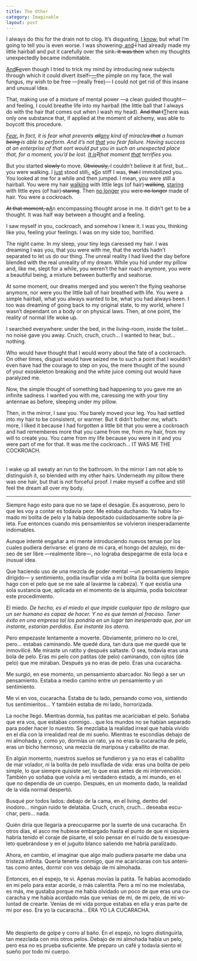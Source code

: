 ```yaml
---
title: The Other
category: Imaginable
layout: post
---
```


<span class="first-sentence">I always</span> do this for the drain not to clog. It’s disgusting, <ins title="edited on 2022/11/21">I know,</ins> but what I’m going to tell you is even worse. I was showering<del>.</del><ins title="edited on 2022/11/21"> and</ins><del> I</del> had already made my little hairball and put it carefully over the sink<del title="edited on 2022/11/21">. It was then</del> when my thoughts unexpectedly became indomitable.

<ins title="edited on 2022/11/21">And</ins><del>E</del><ins>e</ins>ven though I tried to trick my mind by introducing new subjects through which it could divert itself<del title="edited on 2022/11/21">: </del><ins title="edited on 2022/11/21">—</ins>the pimple on my face, the wall fungus, my wish to be free <del title="edited on 2022/11/21">—</del><ins>(</ins>really free<ins>)</ins>— I could not get rid of this insane and unusual idea. 

That, making use of a mixture of mental power —a clean guided thought— and feeling, I could breathe life into my hairball (the little ball that I always do with the hair that comes out when I wash my head). <del title="edited on 2023/03/21">And that t</del><ins title="edited on 2023/03/21">T</ins>here was only one substance that, if applied at the moment of alchemy, was able to boycott this procedure.

<em><ins title="edited on 2023/03/21">Fear.</ins> In fact, it is fear what prevents <del title="edited on 2023/03/21">all</del><ins title="edited on 2023/03/21">any</ins> kind of miracle<del title="edited on 2023/03/21">s that</del> a human <del title="edited on 2023/03/21">being </del>is able to perform. And it’s not <ins title="edited on 2023/03/21">that</ins> you fear failure. Having success at an enterprise of that sort would put you in such an unexpected place that, for a moment, you’d be lost. <ins title="edited on 2023/03/21">It is</ins><del title="edited on 2023/03/21">T</del><ins title="edited on 2023/03/21">t</ins>hat moment <ins title="edited on 2023/03/21">that</ins> terrifies you.</em>

But you started <del title="edited on 2023/03/21">slowly </del>to move. <del title="edited on 2023/03/21">Obviously, </del>I couldn’t believe it at first, but… you were walking. I <ins title="edited on 2023/03/21">just</ins> stood still<del title="edited on 2023/03/21">,</del><ins title="edited on 2023/03/21">.</ins> <del title="edited on 2023/03/21">s</del><ins title="edited on 2023/03/21">S</ins>o stiff I was<ins title="edited on 2023/03/21">,</ins> <del title="edited on 2023/03/21">that </del>I immobilized you. You looked at me for a while and then jumped. I mean, you were still a hairball. You were my hair <ins title="edited on 2023/03/21">walking</ins> with little legs (of hair)<del title="edited on 2023/03/21"> walking</del>, <ins title="edited on 2023/03/21">staring</ins> with little eyes (of hair)<del title="edited on 2023/03/21"> staring</del>. Then <ins title="edited on 2023/03/21">no longer</ins> you were<del title="edited on 2023/03/21"> no longer</del> made of hair. You were a cockroach.

<del title="edited on 2023/03/21">At that moment, a</del><ins title="edited on 2023/03/21">A</ins>n encompassing thought arose in me. It didn’t get to be a thought. It was half way between a thought and a feeling.

I saw myself in you, cockroach, and somehow I knew it. I was you, thinking like you, feeling your feelings. I was on my side too, horrified.

The night came. In my sleep, your tiny legs caressed my hair. I was dreaming I was you, that you were with me, that the worlds hadn’t separated to let us do our thing. The unreal reality I had lived the day before blended with the real unreality of my dream. While you hid under my pillow and, like me, slept for a while, you weren’t the hair roach anymore, you were a beautiful being, a mixture between butterfly and seahorse. 

At some moment, our dreams merged and you weren’t the flying seahorse anymore, nor were you the little ball of hair breathed with life. You were a simple hairball, what you always wanted to be, what you had always been. I too was dreaming of going back to my original state, to my world, where I wasn’t dependant on a body or on physical laws. Then, at one point, the reality of normal life woke up.

I searched everywhere: under the bed, in the living-room, inside the toilet… no noise gave you away. Cruch, cruch, cruch… I wanted to hear, but… nothing.

Who would have thought that I would worry about the fate of a cockroach. On other times, disgust would have seized me to such a point that I wouldn’t even have had the courage to step on you, the mere thought of the sound of your exoskeleton breaking and the white juice coming out would have paralyzed me.

Now, the simple thought of something bad happening to you gave me an infinite sadness. I wanted you with me, caressing me with your tiny antennae as before, sleeping under my pillow.

Then, in the mirror, I saw you. You barely moved your leg. You had settled into my hair to be consistent, or warmer. But it didn’t bother me, what’s more, I liked it because I had forgotten a little bit that you were a cockroach and had rememberes more that you came from me, from my hair, from my will to create you. You came from my life because you were in it and you were part of me for that. It was me the cockroach… IT WAS ME THE COCKROACH.
<br/><br/><br/>
I wake up all sweaty an run to the bathroom. In the mirror I am not able to distinguish it, so blended with my other hairs. Underneath my pillow there was one hair, but that is not forceful proof. I make myself a coffee and still feel the dream all over my body. 

<hr class="column">
<div lang="es" class="spanish">
<p><span class="first-sentence">Siempre</span> hago esto para que no se tape el desagüe. Es asqueroso, pero lo que les voy a contar es todavía peor. Me estaba duchando. Ya había formado mi bolita de pelo y la había depositado cuidadosamente sobre la pileta. Fue entonces cuando mis pensamientos se volvieron inesperadamente indomables.</p>

<p>Aunque intenté engañar a mi mente introduciendo nuevos temas por los cuales pudiera derivarse: el grano de mi cara, el hongo del azulejo, mi deseo de ser libre —realmente libre—, no lograba despegarme de esta loca e inusual idea.</p> 

<p>Que haciendo uso de una mezcla de poder mental —un pensamiento limpio dirigido— y sentimiento, podía insuflar vida a mi bolita (la bolita que siempre hago con el pelo que se me sale al lavarme la cabeza). Y que existía una sola sustancia que, aplicada en el momento de la alquimia, podía boicotear este procedimiento.</p> 

<p>El miedo. <em>De hecho, es el miedo el que impide cualquier tipo de milagro que un ser humano es capaz de hacer. Y no es que teman al fracaso. Tener éxito en una empresa tal los pondría en un lugar tan inesperado que, por un instante, estarían perdidos. Ese instante los aterra.</em></p> 

<p>Pero empezaste lentamente a moverte. Obviamente, primero no lo creí, pero… estabas caminando. Me quedé dura, tan dura que me quedé que te inmovilicé. Me miraste un ratito y después saltaste. O sea, todavía eras una bola de pelo. Eras mi pelo con patitas (de pelo) caminando, con ojitos (de pelo) que me miraban. Después ya no eras de pelo. Eras una cucaracha.</p> 

<p>Me surgió, en ese momento, un pensamiento abarcador. No llegó a ser un pensamiento. Estaba a medio camino entre un pensamiento y un sentimiento.</p> 

<p>Me vi en vos, cucaracha. Estaba de tu lado, pensando como vos, sintiendo tus sentimientos… Y también estaba de mi lado, horrorizada.</p> 

<p>La noche llegó. Mientras dormía, tus patitas me acariciaban el pelo. Soñaba que era vos, que estabas conmigo... que los mundos no se habían separado para poder hacer lo nuestro. Se mezclaba la realidad irreal que había vivido en el día con la irrealidad real de mi sueño. Mientras te escondías debajo de mi almohada y, como yo, dormías un rato, ya no eras la cucaracha de pelo, eras un bicho hermoso, una mezcla de mariposa y caballito de mar.</p> 

<p>En algún momento, nuestros sueños se fundieron y ya no eras el caballito de mar volador, ni la bolita de pelo insuflada de vida: eras una bolita de pelo simple, lo que siempre quisiste ser, lo que eras antes de mi intervención. También yo soñaba que volvía a mi verdadero estado, a mi mundo, en el que no dependía de un cuerpo. Después, en un momento dado, la realidad de la vida normal despertó.</p> 

<p>Busqué por todos lados: debajo de la cama, en el living, dentro del inodoro… ningún ruido te delataba. Cruch, cruch, cruch… deseaba escuchar, pero… nada.</p> 

<p>Quién diría que llegaría a preocuparme por la suerte de una cucaracha. En otros días, el asco me hubiese embargado hasta el punto de que ni siquiera habría tenido el coraje de pisarte, el solo pensar en el ruido de tu exoesqueleto quebrándose y en el juguito blanco saliendo me habría paralizado.</p> 

<p>Ahora, en cambio, el imaginar que algo malo pudiera pasarte me daba una tristeza infinita. Quería tenerte conmigo, que me acariciaras con tus antenitas como antes, dormir con vos debajo de mi almohada.</p> 

<p>Entonces, en el espejo, te vi. Apenas movías la patita. Te habías acomodado en mi pelo para estar acorde, o más calentita. Pero a mí no me molestaba, es más, me gustaba porque me había olvidado un poco de que eras una cucaracha y me había acordado más que venías de mí, de mi pelo, de mi voluntad de crearte. Venías de mi vida porque estabas en ella y eras parte de mí por eso. Era yo la cucaracha… ERA YO LA CUCARACHA.</p> 
<br/>
<p>Me despierto de golpe y corro al baño. En el espejo, no logro distinguirla, tan mezclada con mis otros pelos. Debajo de mi almohada había un pelo, pero esa no es prueba suficiente. Me preparo un café y todavía siento el sueño por todo mi cuerpo.</p> 
</div>
